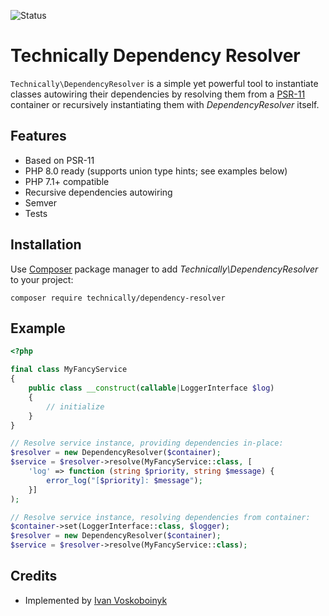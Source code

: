 ![Status][badge]

# Technically Dependency Resolver

`Technically\DependencyResolver` is a simple yet powerful tool to instantiate classes
autowiring their dependencies by resolving them from a [PSR-11][1] container 
or recursively instantiating them with *DependencyResolver* itself.

## Features

- Based on PSR-11
- PHP 8.0 ready (supports union type hints; see examples below)
- PHP 7.1+ compatible
- Recursive dependencies autowiring
- Semver
- Tests

## Installation

Use [Composer][2] package manager to add *Technically\DependencyResolver* to your project:

```
composer require technically/dependency-resolver
```

## Example

```php
<?php

final class MyFancyService 
{
    public class __construct(callable|LoggerInterface $log) 
    {
        // initialize
    }
}

// Resolve service instance, providing dependencies in-place:
$resolver = new DependencyResolver($container);
$service = $resolver->resolve(MyFancyService::class, [
    'log' => function (string $priority, string $message) {
        error_log("[$priority]: $message");
    }]
);

// Resolve service instance, resolving dependencies from container:
$container->set(LoggerInterface::class, $logger);
$resolver = new DependencyResolver($container);
$service = $resolver->resolve(MyFancyService::class);


```

## Credits

- Implemented by [Ivan Voskoboinyk][3]


[1]: https://www.php-fig.org/psr/psr-11/
[2]: https://getcomposer.org/
[3]: https://github.com/e1himself
[badge]: https://github.com/technically-php/array-container/actions/workflows/test.yml/badge.svg
